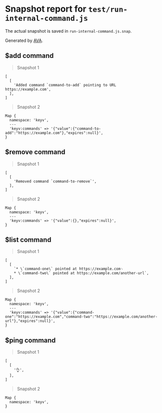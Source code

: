 # Snapshot report for `test/run-internal-command.js`

The actual snapshot is saved in `run-internal-command.js.snap`.

Generated by [AVA](https://avajs.dev).

## $add command

> Snapshot 1

    [
      [
        'Added command `command-to-add` pointing to URL https://example.com',
      ],
    ]

> Snapshot 2

    Map {
      namespace: 'keyv',
      ---
      'keyv:commands' => '{"value":{"command-to-add":"https://example.com"},"expires":null}',
    }

## $remove command

> Snapshot 1

    [
      [
        'Removed command `command-to-remove`',
      ],
    ]

> Snapshot 2

    Map {
      namespace: 'keyv',
      ---
      'keyv:commands' => '{"value":{},"expires":null}',
    }

## $list command

> Snapshot 1

    [
      [
        `* \`command-one\` pointed at https://example.com␊
        * \`command-two\` pointed at https://example.com/another-url`,
      ],
    ]

> Snapshot 2

    Map {
      namespace: 'keyv',
      ---
      'keyv:commands' => '{"value":{"command-one":"https://example.com","command-two":"https://example.com/another-url"},"expires":null}',
    }

## $ping command

> Snapshot 1

    [
      [
        '👌',
      ],
    ]

> Snapshot 2

    Map {
      namespace: 'keyv',
    }
